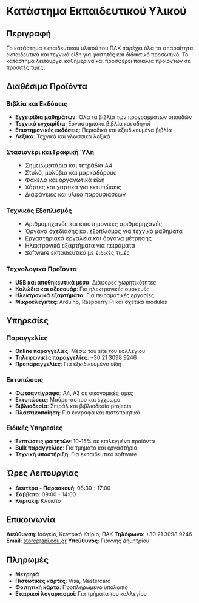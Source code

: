 # Κατάστημα Εκπαιδευτικού Υλικού

## Περιγραφή

Το κατάστημα εκπαιδευτικού υλικού του ΠΑΚ παρέχει όλα τα απαραίτητα εκπαιδευτικά και τεχνικά είδη για φοιτητές και διδακτικό προσωπικό. Το κατάστημα λειτουργεί καθημερινά και προσφέρει ποικιλία προϊόντων σε προσιτές τιμές.

## Διαθέσιμα Προϊόντα

### Βιβλία και Εκδόσεις
- **Εγχειρίδια μαθημάτων**: Όλα τα βιβλία των προγραμμάτων σπουδών
- **Τεχνικά εγχειρίδια**: Εργαστηριακά βιβλία και οδηγοί
- **Επιστημονικές εκδόσεις**: Περιοδικά και εξειδικευμένα βιβλία
- **Λεξικά**: Τεχνικά και γλωσσικά λεξικά

### Στασιονέρι και Γραφική Ύλη
<ul style="font-size: 15px; margin-left: 1.5rem;">
<li>Σημειωματάρια και τετράδια Α4</li>
<li>Στυλό, μολύβια και μαρκαδόρους</li>
<li>Φάκελα και οργανωτικά είδη</li>
<li>Χάρτες και χαρτικά για εκτυπώσεις</li>
<li>Διαφάνειες και υλικά παρουσιάσεων</li>
</ul>

### Τεχνικός Εξοπλισμός
<ul style="font-size: 15px; margin-left: 1.5rem;">
<li>Αριθμομηχανές και επιστημονικές αριθμομηχανές</li>
<li>Όργανα σχεδίασης και εξοπλισμός για τεχνικά μαθήματα</li>
<li>Εργαστηριακά εργαλεία και όργανα μέτρησης</li>
<li>Ηλεκτρονικά εξαρτήματα για πειράματα</li>
<li>Software εκπαιδευτικό με ειδικές τιμές</li>
</ul>

### Τεχνολογικά Προϊόντα
- **USB και αποθηκευτικά μέσα**: Διάφορες χωρητικότητες
- **Καλώδια και αξεσουάρ**: Για ηλεκτρονικές συσκευές
- **Ηλεκτρονικά εξαρτήματα**: Για πειραματικές εργασίες
- **Μικροελεγκτές**: Arduino, Raspberry Pi και σχετικά modules

## Υπηρεσίες

### Παραγγελίες
- **Online παραγγελίες**: Μέσω του site του κολλεγίου
- **Τηλεφωνικές παραγγελίες**: +30 21 3098 9246
- **Προπαραγγελίες**: Για εξειδικευμένα είδη

### Εκτυπώσεις
- **Φωτοαντίγραφα**: Α4, Α3 σε οικονομικές τιμές
- **Εκτυπώσεις**: Μαύρο-άσπρο και έγχρωμο
- **Βιβλιοδεσία**: Σπιράλ και βιβλιοδεσία projects
- **Πλαστικοποίηση**: Για έγγραφα και πιστοποιητικά

### Ειδικές Υπηρεσίες
- **Εκπτώσεις φοιτητών**: 10-15% σε επιλεγμένα προϊόντα
- **Bulk παραγγελίες**: Για τμήματα και εργαστήρια
- **Τεχνική υποστήριξη**: Για εκπαιδευτικό software

## Ώρες Λειτουργίας

- **Δευτέρα - Παρασκευή**: 08:30 - 17:00
- **Σάββατο**: 09:00 - 14:00
- **Κυριακή**: Κλειστό

## Επικοινωνία

**Διεύθυνση**: Ισόγειο, Κεντρικό Κτίριο, ΠΑΚ
**Τηλέφωνο**: +30 21 3098 9246
**Email**: store@api.edu.gr
**Υπεύθυνος**: Γιάννης Δημητρίου

## Πληρωμές

- **Μετρητά**
- **Πιστωτικές κάρτες**: Visa, Mastercard
- **Φοιτητική κάρτα**: Προπληρωμένο υπόλοιπο
- **Εταιρικοί λογαριασμοί**: Για τμήματα του κολλεγίου
